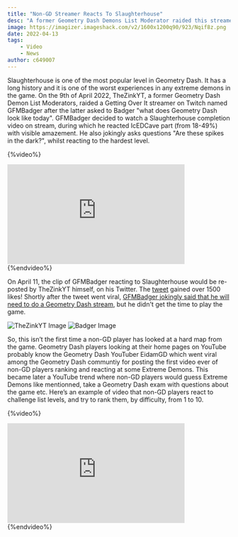 ```yaml
---
title: "Non-GD Streamer Reacts To Slaughterhouse"
desc: "A former Geometry Dash Demons List Moderator raided this streamer and."
image: https://imagizer.imageshack.com/v2/1600x1200q90/923/Nqif8z.png
date: 2022-04-13
tags:
    - Video
    - News
author: c649007
---
```


Slaughterhouse is one of the most popular level in Geometry Dash. It has a long history and it is one of the worst experiences in any extreme demons in the game.
On the 9th of April 2022, TheZinkYT, a former Geometry Dash Demon List Moderators, raided a Getting Over It streamer on Twitch named GFMBadger after the latter asked to Badger "what does Geometry Dash look like today". GFMBadger decided to watch a Slaughterhouse completion video on stream, during which he reacted IcEDCave part (from 18-49%) with visible amazement. He also jokingly asks questions "Are these spikes in the dark?", whilst reacting to the hardest level.

{%video%}
<iframe width="400" height="225" src="https://www.youtube.com/watch?v=RZysKeM5M0c" title="YouTube video player" frameborder="0" allow="accelerometer; autoplay; clipboard-write; encrypted-media; gyroscope; picture-in-picture" allowfullscreen></iframe>
{%endvideo%}

On April 11, the clip of GFMBadger reacting to Slaughterhouse would be re-posted by TheZinkYT himself, on his Twitter. The [tweet](https://imagizer.imageshack.com/img923/2161/iKrBmH.png) gained over 1500 likes!
Shortly after the tweet went viral, [GFMBadger jokingly said that he will need to do a Geometry Dash stream](https://imagizer.imageshack.com/img924/5545/T24e4H.png), but he didn't get the time to play the game.

![TheZinkYT Image](https://imagizer.imageshack.com/img923/2161/iKrBmH.png)
![Badger Image](https://imagizer.imageshack.com/img924/5545/T24e4H.png)

So, this isn’t the first time a non-GD player has looked at a hard map from the game.
Geometry Dash players looking at their home pages on YouTube probably know the Geometry Dash YouTuber EidamGD which went viral among the Geometry Dash communtiy for posting the first video ever of non-GD players ranking and reacting at some Extreme Demons. This became later a YouTube trend where non-GD players would guess Extreme Demons like mentionned, take a Geometry Dash exam with questions about the game etc. Here’s an example of video that non-GD players react to challenge list levels, and try to rank them, by difficulty, from 1 to 10.

{%video%}
<iframe width="400" height="225" src="https://www.youtube.com/embed/hGbO_E-sqIc" title="YouTube video player" frameborder="0" allow="accelerometer; autoplay; clipboard-write; encrypted-media; gyroscope; picture-in-picture" allowfullscreen></iframe>
{%endvideo%}
